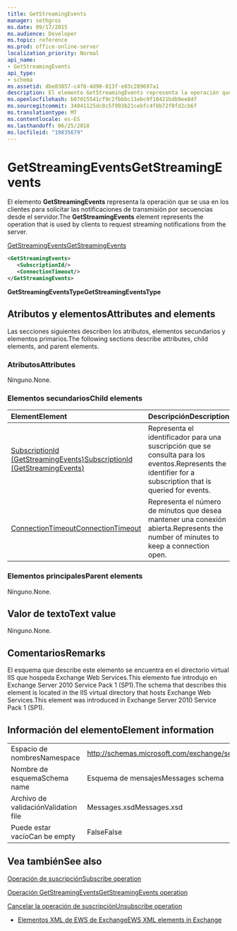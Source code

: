 ```yaml
---
title: GetStreamingEvents
manager: sethgros
ms.date: 09/17/2015
ms.audience: Developer
ms.topic: reference
ms.prod: office-online-server
localization_priority: Normal
api_name:
- GetStreamingEvents
api_type:
- schema
ms.assetid: dbe83857-c4f8-4d98-813f-e03c289697a1
description: El elemento GetStreamingEvents representa la operación que se usa en los clientes para solicitar las notificaciones de transmisión por secuencias desde el servidor.
ms.openlocfilehash: b07015541cf9c2fbbbc11ebc9f10421bdb9ee84f
ms.sourcegitcommit: 34041125dc8c5f993b21cebfc4f8b72f0fd2cb6f
ms.translationtype: MT
ms.contentlocale: es-ES
ms.lasthandoff: 06/25/2018
ms.locfileid: "19835679"
---
```

# <a name="getstreamingevents"></a><span data-ttu-id="bf34b-103">GetStreamingEvents</span><span class="sxs-lookup"><span data-stu-id="bf34b-103">GetStreamingEvents</span></span>

<span data-ttu-id="bf34b-104">El elemento **GetStreamingEvents** representa la operación que se usa en los clientes para solicitar las notificaciones de transmisión por secuencias desde el servidor.</span><span class="sxs-lookup"><span data-stu-id="bf34b-104">The **GetStreamingEvents** element represents the operation that is used by clients to request streaming notifications from the server.</span></span> 
  
[<span data-ttu-id="bf34b-105">GetStreamingEvents</span><span class="sxs-lookup"><span data-stu-id="bf34b-105">GetStreamingEvents</span></span>](getstreamingevents.md)
  
```XML
<GetStreamingEvents>
   <SubscriptionId/>
   <ConnectionTimeout/>
</GetStreamingEvents>
```

 <span data-ttu-id="bf34b-106">**GetStreamingEventsType**</span><span class="sxs-lookup"><span data-stu-id="bf34b-106">**GetStreamingEventsType**</span></span>
## <a name="attributes-and-elements"></a><span data-ttu-id="bf34b-107">Atributos y elementos</span><span class="sxs-lookup"><span data-stu-id="bf34b-107">Attributes and elements</span></span>

<span data-ttu-id="bf34b-108">Las secciones siguientes describen los atributos, elementos secundarios y elementos primarios.</span><span class="sxs-lookup"><span data-stu-id="bf34b-108">The following sections describe attributes, child elements, and parent elements.</span></span>
  
### <a name="attributes"></a><span data-ttu-id="bf34b-109">Atributos</span><span class="sxs-lookup"><span data-stu-id="bf34b-109">Attributes</span></span>

<span data-ttu-id="bf34b-110">Ninguno.</span><span class="sxs-lookup"><span data-stu-id="bf34b-110">None.</span></span>
  
### <a name="child-elements"></a><span data-ttu-id="bf34b-111">Elementos secundarios</span><span class="sxs-lookup"><span data-stu-id="bf34b-111">Child elements</span></span>

|<span data-ttu-id="bf34b-112">**Element**</span><span class="sxs-lookup"><span data-stu-id="bf34b-112">**Element**</span></span>|<span data-ttu-id="bf34b-113">**Descripción**</span><span class="sxs-lookup"><span data-stu-id="bf34b-113">**Description**</span></span>|
|:-----|:-----|
|[<span data-ttu-id="bf34b-114">SubscriptionId (GetStreamingEvents)</span><span class="sxs-lookup"><span data-stu-id="bf34b-114">SubscriptionId (GetStreamingEvents)</span></span>](subscriptionid-getstreamingevents.md) <br/> |<span data-ttu-id="bf34b-115">Representa el identificador para una suscripción que se consulta para los eventos.</span><span class="sxs-lookup"><span data-stu-id="bf34b-115">Represents the identifier for a subscription that is queried for events.</span></span>  <br/> |
|[<span data-ttu-id="bf34b-116">ConnectionTimeout</span><span class="sxs-lookup"><span data-stu-id="bf34b-116">ConnectionTimeout</span></span>](connectiontimeout.md) <br/> |<span data-ttu-id="bf34b-117">Representa el número de minutos que desea mantener una conexión abierta.</span><span class="sxs-lookup"><span data-stu-id="bf34b-117">Represents the number of minutes to keep a connection open.</span></span>  <br/> |
   
### <a name="parent-elements"></a><span data-ttu-id="bf34b-118">Elementos principales</span><span class="sxs-lookup"><span data-stu-id="bf34b-118">Parent elements</span></span>

<span data-ttu-id="bf34b-119">Ninguno.</span><span class="sxs-lookup"><span data-stu-id="bf34b-119">None.</span></span>
  
## <a name="text-value"></a><span data-ttu-id="bf34b-120">Valor de texto</span><span class="sxs-lookup"><span data-stu-id="bf34b-120">Text value</span></span>

<span data-ttu-id="bf34b-121">Ninguno.</span><span class="sxs-lookup"><span data-stu-id="bf34b-121">None.</span></span>
  
## <a name="remarks"></a><span data-ttu-id="bf34b-122">Comentarios</span><span class="sxs-lookup"><span data-stu-id="bf34b-122">Remarks</span></span>

<span data-ttu-id="bf34b-123">El esquema que describe este elemento se encuentra en el directorio virtual IIS que hospeda Exchange Web Services.This elemento fue introdujo en Exchange Server 2010 Service Pack 1 (SP1).</span><span class="sxs-lookup"><span data-stu-id="bf34b-123">The schema that describes this element is located in the IIS virtual directory that hosts Exchange Web Services.This element was introduced in Exchange Server 2010 Service Pack 1 (SP1).</span></span>
  
## <a name="element-information"></a><span data-ttu-id="bf34b-124">Información del elemento</span><span class="sxs-lookup"><span data-stu-id="bf34b-124">Element information</span></span>

|||
|:-----|:-----|
|<span data-ttu-id="bf34b-125">Espacio de nombres</span><span class="sxs-lookup"><span data-stu-id="bf34b-125">Namespace</span></span>  <br/> |http://schemas.microsoft.com/exchange/services/2006/messages  <br/> |
|<span data-ttu-id="bf34b-126">Nombre de esquema</span><span class="sxs-lookup"><span data-stu-id="bf34b-126">Schema name</span></span>  <br/> |<span data-ttu-id="bf34b-127">Esquema de mensajes</span><span class="sxs-lookup"><span data-stu-id="bf34b-127">Messages schema</span></span>  <br/> |
|<span data-ttu-id="bf34b-128">Archivo de validación</span><span class="sxs-lookup"><span data-stu-id="bf34b-128">Validation file</span></span>  <br/> |<span data-ttu-id="bf34b-129">Messages.xsd</span><span class="sxs-lookup"><span data-stu-id="bf34b-129">Messages.xsd</span></span>  <br/> |
|<span data-ttu-id="bf34b-130">Puede estar vacío</span><span class="sxs-lookup"><span data-stu-id="bf34b-130">Can be empty</span></span>  <br/> |<span data-ttu-id="bf34b-131">False</span><span class="sxs-lookup"><span data-stu-id="bf34b-131">False</span></span>  <br/> |
   
## <a name="see-also"></a><span data-ttu-id="bf34b-132">Vea también</span><span class="sxs-lookup"><span data-stu-id="bf34b-132">See also</span></span>



[<span data-ttu-id="bf34b-133">Operación de suscripción</span><span class="sxs-lookup"><span data-stu-id="bf34b-133">Subscribe operation</span></span>](subscribe-operation.md)
  
[<span data-ttu-id="bf34b-134">Operación GetStreamingEvents</span><span class="sxs-lookup"><span data-stu-id="bf34b-134">GetStreamingEvents operation</span></span>](getstreamingevents-operation.md)
  
[<span data-ttu-id="bf34b-135">Cancelar la operación de suscripción</span><span class="sxs-lookup"><span data-stu-id="bf34b-135">Unsubscribe operation</span></span>](unsubscribe-operation.md)


- [<span data-ttu-id="bf34b-136">Elementos XML de EWS de Exchange</span><span class="sxs-lookup"><span data-stu-id="bf34b-136">EWS XML elements in Exchange</span></span>](ews-xml-elements-in-exchange.md)

